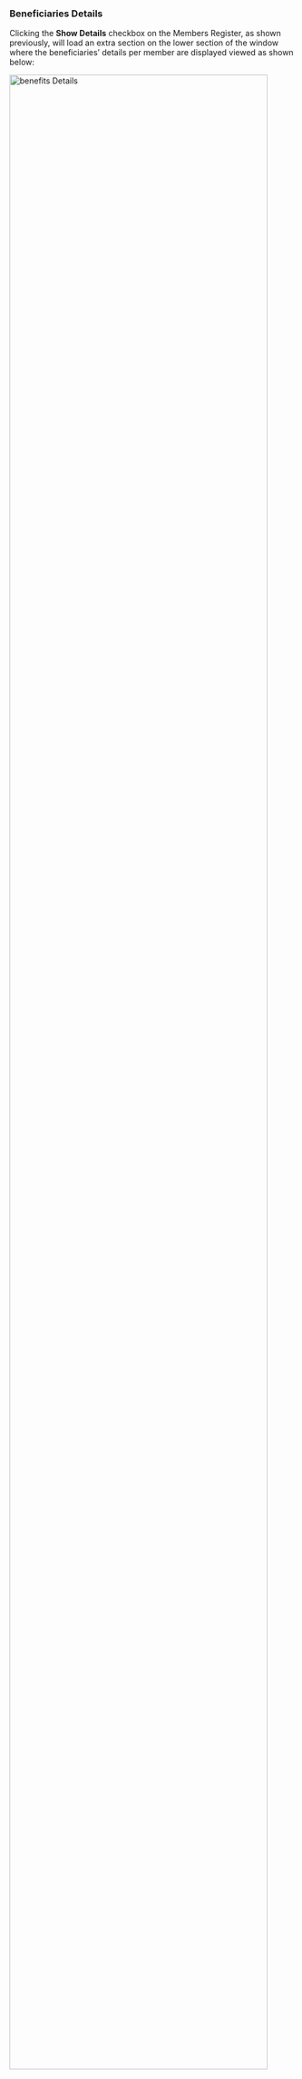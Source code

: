 ### Beneficiaries Details 

Clicking the **Show Details** checkbox on the Members Register, as shown previously, will load an extra
section on the lower section of the window where the beneficiaries’ details per member are displayed viewed as shown below:

<img  alt="benefits Details" width="95%" height="auto"  class="center"  src="../media3/beneficiarynextofkin.png"> 
